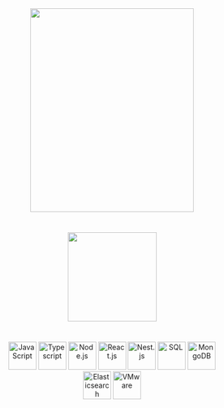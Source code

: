 <div align="center">
    <!-- <img src="https://media.giphy.com/media/hvRJCLFzcasrR4ia7z/giphy.gif" width="55px"> -->
    <img src="https://media.giphy.com/media/JQpH25Y6TrRQwtF0KY/giphy.gif" width="80%" height="400" />
</div>

<div align="center" style="margin: 40px">
    <a href="https://github.com/antonkomarev/github-profile-views-counter">
        <img width="175px" src="https://komarev.com/ghpvc/?username=rebiss&color=DE002D">
    </a>
</div>

<div align="center" height="300px" style="margin: 40px">  
  <img alt="JavaScript" height="55" src="https://encrypted-tbn0.gstatic.com/images?q=tbn:ANd9GcQ_tYaggzZtrVKys9HdormuKkMqVJq-MEAmAurUaMaeC-rVeFQ6b5Q2m6S1liToWzmADjY&usqp=CAU"/>
  <img alt="Typescript"height="55" src="https://cdn.worldvectorlogo.com/logos/typescript.svg" />
  <img alt="Node.js" height="55" src="https://web-creator.ru/uploads/Page/22/nodejs.svg" />
  <img src="https://brandslogos.com/wp-content/uploads/images/large/react-logo.png" alt="React.js" height="55"/>
  <img  src="https://habrastorage.org/getpro/habr/post_images/d11/98b/ac8/d1198bac8e4ced0d89d5e5983061f418.png" alt="Nest.js" height="55" />
  <img src="https://www.zeluslugi.ru/upload/news/terms20191115-1.png" alt="SQL" height="55" />
  <img src="https://cdn.worldvectorlogo.com/logos/mongodb-icon-1.svg" alt="MongoDB" height="55" />
  <img src="https://miro.medium.com/max/400/1*8j8fs_OnB1cnjQ1CbEbZkA.png" alt="Elasticsearch" height="55" /> 
  <img src="https://upload.wikimedia.org/wikipedia/commons/3/34/VMware_Workstation_11.0_icon.png" alt="VMware" height="55"/>
</div>
